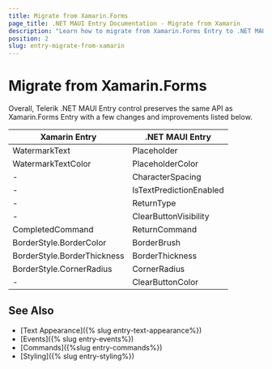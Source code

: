 ```yaml
---
title: Migrate from Xamarin.Forms
page_title: .NET MAUI Entry Documentation - Migrate from Xamarin
description: "Learn how to migrate from Xamarin.Forms Entry to .NET MAUI Entry control."
position: 2
slug: entry-migrate-from-xamarin
---
```


# Migrate from Xamarin.Forms

Overall, Telerik .NET MAUI Entry control preserves the same API as Xamarin.Forms Entry with a few changes and improvements listed below.

| Xamarin Entry | .NET MAUI Entry |
| ------------- | --------------- |
| WatermarkText | Placeholder |
| WatermarkTextColor| PlaceholderColor |
| - | CharacterSpacing |
| - | IsTextPredictionEnabled |
| - | ReturnType |
| - | ClearButtonVisibility |
| CompletedCommand | ReturnCommand |
| BorderStyle.BorderColor | BorderBrush |
| BorderStyle.BorderThickness | BorderThickness |
| BorderStyle.CornerRadius | CornerRadius |
| - | ClearButtonColor |

## See Also

- [Text Appearance]({% slug entry-text-appearance%})
- [Events]({% slug entry-events%})
- [Commands]({%slug entry-commands%})
- [Styling]({% slug entry-styling%})
